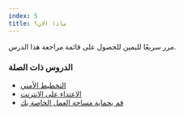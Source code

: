 ```yaml
---
index: 5
title: ماذا الان؟
---
```

مرر سريعًا لليمين للحصول على قائمة مراجعة هذا الدرس.

### الدروس ذات الصلة

*   [التخطيط الأمني](umbrella://assess-your-risk/security-planning)
*   [الاعتداء على الانترنت](umbrella://communications/online-abuse)
*   [قم بحماية مساحة العمل الخاصة بك](umbrella://information/protect-your-workspace)